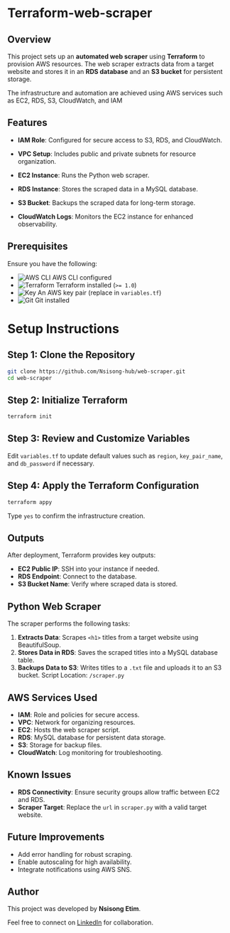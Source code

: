 # Terraform-web-scraper
## Overview
This project sets up an **automated web scraper** using **Terraform** to provision AWS resources. The web scraper extracts data from a target website and stores it in an **RDS database** and an **S3 bucket** for persistent storage.

The infrastructure and automation are achieved using AWS services such as EC2, RDS, S3, CloudWatch, and IAM

## Features
+ **IAM Role**: Configured for secure access to S3, RDS, and CloudWatch.

+ **VPC Setup**: Includes public and private subnets for resource organization.

+ **EC2 Instance**: Runs the Python web scraper.

+ **RDS Instance**: Stores the scraped data in a MySQL database.

+ **S3 Bucket**: Backups the scraped data for long-term storage.

+ **CloudWatch Logs**: Monitors the EC2 instance for enhanced observability.


## Prerequisites
Ensure you have the following:
- ![AWS CLI](https://img.icons8.com/color/48/000000/amazon-web-services.png) AWS CLI configured
- ![Terraform](https://img.icons8.com/color/48/000000/terraform.png) Terraform installed (`>= 1.0`)
- ![Key](https://img.icons8.com/emoji/48/000000/key-emoji.png) An AWS key pair (replace in `variables.tf`)
- ![Git](https://img.icons8.com/color/48/000000/git.png)  Git installed

# Setup Instructions
## Step 1: Clone the Repository
```bash
git clone https://github.com/Nsisong-hub/web-scraper.git
cd web-scraper
```
## Step 2: Initialize Terraform
```bash
terraform init
```

## Step 3: Review and Customize Variables
Edit `variables.tf`  to update default values such as `region`, `key_pair_name`, and `db_password` if necessary.

## Step 4: Apply the Terraform Configuration
```bash
terraform appy
```
Type `yes` to confirm the infrastructure creation.

## Outputs
After deployment, Terraform provides key outputs:

* **EC2 Public IP**: SSH into your instance if needed.
* **RDS Endpoint**: Connect to the database.
* **S3 Bucket Name**: Verify where scraped data is stored.

## Python Web Scraper
The scraper performs the following tasks:

1. **Extracts Data**: Scrapes `<h1>` titles from a target website using BeautifulSoup.
2. **Stores Data in RDS**: Saves the scraped titles into a MySQL database table.
3. **Backups Data to S3**: Writes titles to a `.txt` file and uploads it to an S3 bucket.
Script Location: `/scraper.py`

## AWS Services Used
+ **IAM**: Role and policies for secure access.
+ **VPC**: Network for organizing resources.
+ **EC2**: Hosts the web scraper script.
+ **RDS**: MySQL database for persistent data storage.
+ **S3**: Storage for backup files.
+ **CloudWatch**: Log monitoring for troubleshooting.

## Known Issues
+ **RDS Connectivity**: Ensure security groups allow traffic between EC2 and RDS.
+ **Scraper Target**: Replace the `url` in `scraper.py` with a valid target website.

## Future Improvements
+ Add error handling for robust scraping.
+ Enable autoscaling for high availability.
+ Integrate notifications using AWS SNS.

## Author
This project was developed by **Nsisong Etim**. 

Feel free to connect on [LinkedIn](https://www.linkedin.com/in/nsisong-etim-64589126a) for collaboration.


